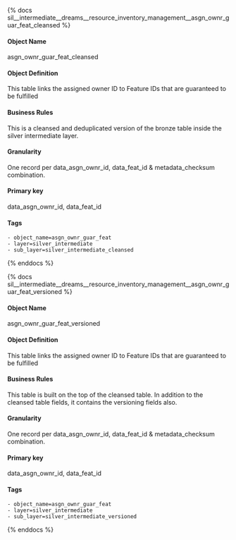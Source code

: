 {% docs sil__intermediate__dreams__resource_inventory_management__asgn_ownr_guar_feat_cleansed %}

#### Object Name
asgn_ownr_guar_feat_cleansed

#### Object Definition
This table links the assigned owner ID to Feature IDs that are guaranteed to be fulfilled

#### Business Rules
This is a cleansed and deduplicated version of the bronze table inside the silver intermediate layer.

#### Granularity
One record per data_asgn_ownr_id, data_feat_id & metadata_checksum combination.

#### Primary key
data_asgn_ownr_id, data_feat_id

#### Tags
    - object_name=asgn_ownr_guar_feat
    - layer=silver_intermediate
    - sub_layer=silver_intermediate_cleansed

{% enddocs %}

{% docs sil__intermediate__dreams__resource_inventory_management__asgn_ownr_guar_feat_versioned %}

#### Object Name
asgn_ownr_guar_feat_versioned

#### Object Definition
This table links the assigned owner ID to Feature IDs that are guaranteed to be fulfilled

#### Business Rules
This table is built on the top of the cleansed table. In addition to the cleansed table fields, it contains the versioning fields also.

#### Granularity
One record per data_asgn_ownr_id, data_feat_id & metadata_checksum combination.

#### Primary key
data_asgn_ownr_id, data_feat_id

#### Tags
    - object_name=asgn_ownr_guar_feat
    - layer=silver_intermediate
    - sub_layer=silver_intermediate_versioned

{% enddocs %}